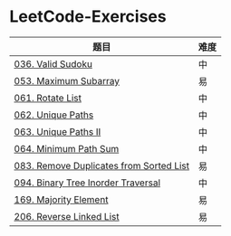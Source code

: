 # LeetCode-Exercises

| 题目                                                         | 难度 |
| ------------------------------------------------------------ | ---- |
| [036. Valid Sudoku](https://github.com/driverCzn/LeetCode-Exercises/blob/master/036.%20Valid%20Sudoku.md) | 中   |
| [053. Maximum Subarray](https://github.com/driverCzn/LeetCode-Exercises/blob/master/053.%20Maximum%20Subarray.md) | 易   |
| [061. Rotate List](https://github.com/driverCzn/LeetCode-Exercises/blob/master/061.%20Rotate%20List.md) | 中   |
| [062. Unique Paths](https://github.com/driverCzn/LeetCode-Exercises/blob/master/062.%20Unique%20Paths.md) | 中   |
| [063. Unique Paths II](https://github.com/driverCzn/LeetCode-Exercises/blob/master/063.%20Unique%20Paths%20II.md) | 中   |
| [064. Minimum Path Sum](https://github.com/driverCzn/LeetCode-Exercises/blob/master/064.%20Minimum%20Path%20Sum.md) | 中   |
| [083. Remove Duplicates from Sorted List](https://github.com/driverCzn/LeetCode-Exercises/blob/master/083.%20Remove%20Duplicates%20from%20Sorted%20List.md) | 易   |
| [094. Binary Tree Inorder Traversal](https://github.com/driverCzn/LeetCode-Exercises/blob/master/094.%20Binary%20Tree%20Inorder%20Traversal.md) | 中   |
| [169. Majority Element](https://github.com/driverCzn/LeetCode-Exercises/blob/master/169.%20Majority%20Element.md) | 易   |
| [206. Reverse Linked List](https://github.com/driverCzn/LeetCode-Exercises/blob/master/206.%20Reverse%20Linked%20List.md) | 易   |

